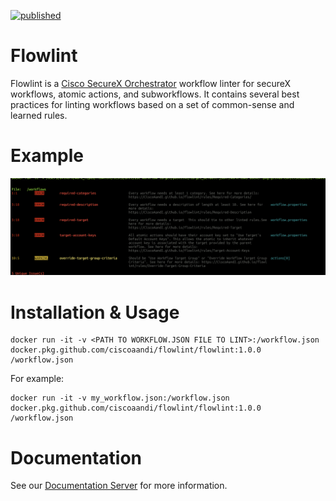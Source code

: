 [![published](https://static.production.devnetcloud.com/codeexchange/assets/images/devnet-published.svg)](https://developer.cisco.com/codeexchange/github/repo/CiscoAandI/flowlint)

# Flowlint

Flowlint is a [Cisco SecureX Orchestrator](https://securex.cisco.com) workflow linter for secureX workflows, atomic actions, and subworkflows. It contains several best practices for linting workflows based on a set of common-sense and learned rules.

# Example
![Lint Example](docs/images/example_lint_output.png)

# Installation & Usage

    docker run -it -v <PATH TO WORKFLOW.JSON FILE TO LINT>:/workflow.json docker.pkg.github.com/ciscoaandi/flowlint/flowlint:1.0.0 /workflow.json

For example:

    docker run -it -v my_workflow.json:/workflow.json docker.pkg.github.com/ciscoaandi/flowlint/flowlint:1.0.0 /workflow.json

# Documentation

See our [Documentation Server](https://ciscoaandi.github.io/flowlint) for more information.

